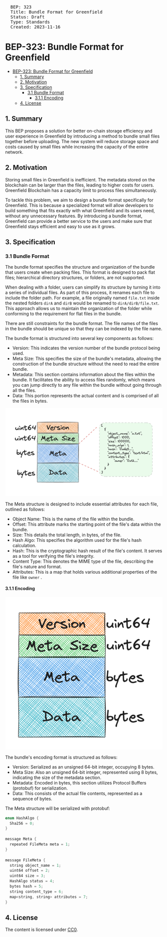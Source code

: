 <pre>
  BEP: 323
  Title: Bundle Format for Greenfield
  Status: Draft
  Type: Standards
  Created: 2023-11-16
</pre>


# BEP-323: Bundle Format for Greenfield

- [BEP-323: Bundle Format for Greenfield](#bep-323-bundle-format-for-greenfield)
    - [1. Summary](#1-summary)
    - [2. Motivation](#2-motivation)
    - [3. Specification](#3-specification)
        - [3.1 Bundle Format](#31-bundle-format)
          - [3.1.1 Encoding](#311-encoding)
    - [4. License](#4-license)

## 1. Summary

This BEP proposes a solution for better on-chain storage efficiency and user experience in Greenfield by introducing 
a method to bundle small files together before uploading. The new system will reduce storage space and costs caused 
by small files while increasing the capacity of the entire network.

## 2. Motivation

Storing small files in Greenfield is inefficient. The metadata stored on the blockchain can be larger than the files, 
leading to higher costs for users. Greenfield Blockchain has a capacity limit to process files simultaneously.

To tackle this problem, we aim to design a bundle format specifically for Greenfield. This is because a specialized 
format will allow developers to build something that fits exactly with what Greenfield and its users need, without 
any unnecessary features. By introducing a bundle format, Greenfield can provide a better service to the users and 
make sure that Greenfield stays efficient and easy to use as it grows.

## 3. Specification

### 3.1 Bundle Format

The bundle format specifies the structure and organization of the bundle that users create when packing files. 
This format is designed to pack flat files; hierarchical directory structures, or folders, are not supported.

When dealing with a folder, users can simplify its structure by turning it into a series of individual files. 
As part of this process, it renames each file to include the folder path. For example, a file originally named 
`file.txt` inside the nested folders `dirA` and `dirB` would be renamed to `dirA/dirB/file.txt`. 
This approach allows us to maintain the organization of the folder while conforming to the requirement for flat files in the bundle.

There are still constraints for the bundle format. The file names of the files in the bundle should be unique so that 
they can be indexed by the file name.

The bundle format is structured into several key components as follows:

*   Version: This indicates the version number of the bundle protocol being used.
*   Meta Size: This specifies the size of the bundle's metadata, allowing the construction of the bundle structure without the need to read the entire bundle.
*   Metadata: This section contains information about the files within the bundle. It facilitates the ability to access files randomly, which means you can jump directly to any file within the bundle without going through all the files.
*   Data: This portion represents the actual content and is comprised of all the files in bytes.

![](./assets/bep-323/bundle_struct.png)

The Meta structure is designed to include essential attributes for each file, outlined as follows:

*   Object Name: This is the name of the file within the bundle.
*   Offset: This attribute marks the starting point of the file's data within the bundle.
*   Size: This details the total length, in bytes, of the file.
*   Hash Algo: This specifies the algorithm used for the file's hash calculation.
*   Hash: This is the cryptographic hash result of the file's content. It serves as a tool for verifying the file's integrity.
*   Content Type: This denotes the MIME type of the file, describing the file's nature and format.
*   Attributes: This is a map that holds various additional properties of the file like `owner` .

#### 3.1.1 Encoding

![](./assets/bep-323/bundle_encoding.png)

The bundle's encoding format is structured as follows:

*   Version: Serialized as an unsigned 64-bit integer, occupying 8 bytes.
*   Meta Size: Also an unsigned 64-bit integer, represented using 8 bytes, indicating the size of the metadata section.
*   Metadata: Encoded in bytes, this section utilizes Protocol Buffers (protobuf) for serialization.
*   Data: This consists of the actual file contents, represented as a sequence of bytes.

The Meta structure will be serialized with protobuf:

```java
enum HashAlgo {
  Sha256 = 0;
}

message Meta {
  repeated FileMeta meta = 1;
}

message FileMeta {
  string object_name = 1;
  uint64 offset = 2;
  uint64 size = 3;
  HashAlgo status = 4;
  bytes hash = 5;
  string content_type = 6;
  map<string, string> attributes = 7;
}
```

## 4. License

The content is licensed under [CC0](https://creativecommons.org/publicdomain/zero/1.0/).